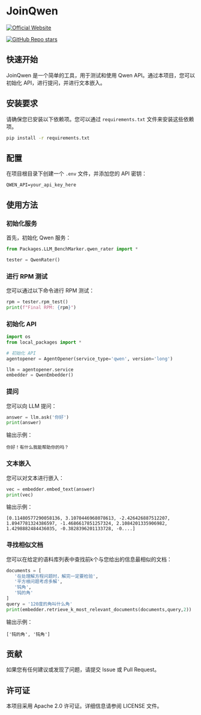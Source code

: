 # JoinQwen

[![Official Website](https://img.shields.io/badge/Official%20Website-sjtujoining.com-blue?style=for-the-badge&logo=world&logoColor=white)](https://sjtujoining.com)

[![GitHub Repo stars](https://img.shields.io/github/stars/Joining-AI/JoinQwen?style=social)](https://github.com/Joining-AI/JoinQwen)

## 快速开始

JoinQwen 是一个简单的工具，用于测试和使用 Qwen API。通过本项目，您可以初始化 API，进行提问，并进行文本嵌入。

## 安装要求

请确保您已安装以下依赖项。您可以通过 `requirements.txt` 文件来安装这些依赖项。

```bash
pip install -r requirements.txt
```

## 配置

在项目根目录下创建一个 `.env` 文件，并添加您的 API 密钥：

```
QWEN_API=your_api_key_here
```

## 使用方法

### 初始化服务

首先，初始化 Qwen 服务：

```python
from Packages.LLM_BenchMarker.qwen_rater import *

tester = QwenRater()
```

### 进行 RPM 测试

您可以通过以下命令进行 RPM 测试：

```python
rpm = tester.rpm_test()
print(f"Final RPM: {rpm}")
```

### 初始化 API

```python
import os
from local_packages import *

# 初始化 API
agentopener = AgentOpener(service_type='qwen', version='long')

llm = agentopener.service
embedder = QwenEmbedder()
```

### 提问

您可以向 LLM 提问：

```python
answer = llm.ask('你好')
print(answer)
```

输出示例：

```
你好！有什么我能帮助你的吗？
```

### 文本嵌入

您可以对文本进行嵌入：

```python
vec = embedder.embed_text(answer)
print(vec)
```

输出示例：

```
[0.11480577290058136, 3.1070446968078613, -2.426426887512207, 1.8947781324386597, -1.4686617851257324, 2.1084201335906982, 1.4298882484436035, -0.3828396201133728, -0....]
```

### 寻找相似文档

您可以在给定的语料库列表中查找前k个与您给出的信息最相似的文档：

```python
documents = [
   '在处理解方程问题时，解完一定要检验',
   '平方根问题考虑多解',
   '钝角',
   '钝的角'
]
query = '120度的角叫什么角'
print(embedder.retrieve_k_most_relevant_documents(documents,query,2))
```

输出示例：

```
['钝的角', '钝角']
```

## 贡献

如果您有任何建议或发现了问题，请提交 Issue 或 Pull Request。

## 许可证

本项目采用 Apache 2.0 许可证。详细信息请参阅 LICENSE 文件。
